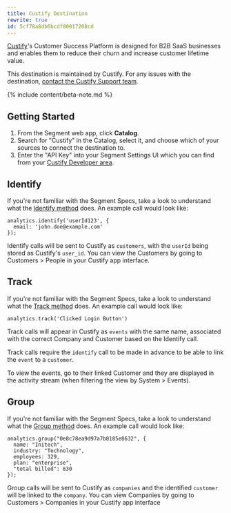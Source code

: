 ```yaml
---
title: Custify Destination
rewrite: true
id: 5cf78a8db6bcdf00017208cd
---
```

[Custify](https://www.custify.com/?utm_source=segmentio&utm_medium=docs&utm_campaign=partners)'s Customer Success Platform is designed for B2B SaaS businesses and enables them to reduce their churn and increase customer lifetime value.

This destination is maintained by Custify. For any issues with the destination, [contact the Custify Support team](mailto:contact@custify.com).

{% include content/beta-note.md %}

## Getting Started



1. From the Segment web app, click **Catalog**.
2. Search for "Custify" in the Catalog, select it, and choose which of your sources to connect the destination to.
3. Enter the "API Key" into your Segment Settings UI which you can find from your [Custify Developer area](https://app.custify.com/settings/developer/api-key).

## Identify

If you're not familiar with the Segment Specs, take a look to understand what the [Identify method](/docs/connections/spec/identify/) does. An example call would look like:

```
analytics.identify('userId123', {
  email: 'john.doe@example.com'
});
```

Identify calls will be sent to Custify as `customers`, with the `userId` being stored as Custify's `user_id`. You can view the Customers by going to Customers > People in your Custify app interface.


## Track

If you're not familiar with the Segment Specs, take a look to understand what the [Track method](/docs/connections/spec/track/) does. An example call would look like:

```
analytics.track('Clicked Login Button')
```

Track calls will appear in Custify as `events` with the same name, associated with the correct Company and Customer based on the Identify call.

Track calls require the `identify` call to be made in advance to be able to link the `event` to a `customer`.

To view the events, go to their linked Customer and they are displayed in the activity stream (when filtering the view by System > Events).

## Group

If you're not familiar with the Segment Specs, take a look to understand what the [Group method](/docs/connections/spec/group/) does. An example call would look like:

```
analytics.group("0e8c78ea9d97a7b8185e8632", {
  name: "Initech",
  industry: "Technology",
  employees: 329,
  plan: "enterprise",
  "total billed": 830
});
```

Group calls will be sent to Custify as `companies` and the identified `customer` will be linked to the `company`. You can view Companies by going to Customers > Companies in your Custify app interface
